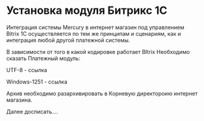 # Установка модуля Битрикс 1С

Интеграция системы Mercury в интернет магазин под управлением Bitrix 1C осуществляется по тем же принципам и сценариям, как и интеграция любой другой платежной системы.

В зависимости от того в какой кодировке работает BItrix Необходимо сказать Платежный модуль:

UTF-8 - ссылка

Windows-1251  - ссылка

Архив необходимо разархивировать в Корневую директороию интернет магазина. 

Далее досписать....